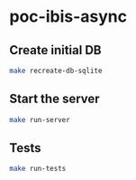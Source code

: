 # poc-ibis-async

## Create initial DB

```bash
make recreate-db-sqlite
```

## Start the server

```bash
make run-server
```

## Tests

```bash
make run-tests
```
